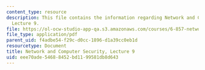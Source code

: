 ```yaml
---
content_type: resource
description: This file contains the information regarding Network and Computer Security,
  Lecture 9.
file: https://ol-ocw-studio-app-qa.s3.amazonaws.com/courses/6-857-network-and-computer-security-spring-2014/eee70ade54688452bd1199581db8d643_MIT6_857S14_Lec09.pdf
file_type: application/pdf
parent_uid: f4adbe54-f29c-d0cc-1896-d1a39cc0eb1d
resourcetype: Document
title: Network and Computer Security, Lecture 9
uid: eee70ade-5468-8452-bd11-99581db8d643
---
```

